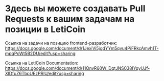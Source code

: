 # Здесь вы можете создавать Pull Requests к вашим задачам на позиции в LetiCoin

Ссылка на задачи на позицию frontend-разработчик: https://docs.google.com/document/d/1JexiVi5jgdYYm5qvu4PiFRkcAmvh1T-mpqPoWt5B2DU/edit?usp=sharing

Ссылка на LetiCoin Documentation: https://docs.google.com/document/d/11QnvR60W_DqtJNS038IYqyUJf-XlDfuZ6TbpUEzPRIU/edit?usp=sharing 

